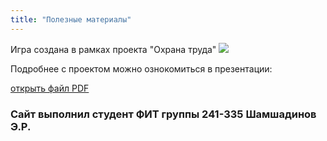 ```yaml
---
title: "Полезные материалы"  
---  
```


Игра создана в рамках проекта "Охрана труда"
![](/images/proj.png) 

Подробнее с проектом можно ознокомиться в презентации:

[открыть файл PDF](/docs/Itogovaya_prezentatsia.pdf)




### Сайт выполнил студент ФИТ группы 241-335 Шамшадинов Э.Р.